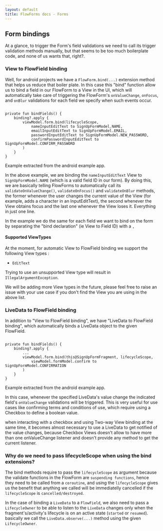 ```yaml
---
layout: default
title: FlowForms docs - Forms
---
```


## Form bindings

At a glance, to trigger the Form's field validations we need to call its trigger validation methods manually, but that seems to be too much boilerplate code, and none of us wants that, right?. 

### View to FlowField binding 

Well, for android projects we have a `FlowForm.bind(...)` extension method that helps us reduce that boiler plate. In this case this "bind" function allow us to bind a field in our FlowForm to a View in the UI, which will automatically take care of triggering the FlowForm's `onValueChange`, `onFocus`, and `onBlur` validations for each field we specify when such events occur.

<pre><code class="kotlin">
private fun bindFields() {
    binding?.apply {
        viewModel.form.bind(lifecycleScope,
            nameInputEditText to SignUpFormModel.NAME,
            emailInputEditText to SignUpFormModel.EMAIL,
            passwordInputEditText to SignUpFormModel.NEW_PASSWORD,
            confirmPasswordInputEditText to SignUpFormModel.CONFIRM_PASSWORD
        )
    }
}
</code></pre>
<p class="comment">Example extracted from the android example app.</p>

In the above example, we are binding the `nameInputEditText` View to `SignUpFormModel.NAME` (which is a valid field ID in our form). By doing this, we are basically telling FlowForms to automatically call its `validateOnValueChange()`, `validateOnFocus()` and `validateOnBlur` methods, the former whenever the user changes the current value of the View (for example, adds a character in an InputEditText), the second whenever the View obtains focus and the last one whenever the View loses it. Everything in just one line.

In the example we do the same for each field we want to bind on the form by separating the "bind declaration" (ie View to Field ID) with a `,`

#### Supported ViewTypes 

At the moment, for automatic View to FlowField binding we support the following View types : 
 * `EditText`

Trying to use an unsupported View type will result in `IllegalArgumentException`.

<div class="rs-row comment"> <i class="comment-icon fa-solid fa-circle-info"></i> <div class="comment">We will be adding more View types in the future, please feel free to raise an issue with your use case if you don't find the View you are using in the above list.</div> </div>

### LiveData to FlowField binding 

In addition to "View to FlowField binding", we have "LiveData to FlowField binding", which automatically binds a LiveData object to the given FlowField.

<pre><code class="kotlin">
private fun bindFields() {
    binding?.apply {
        ...
        viewModel.form.bind(this@SignUpFormFragment, lifecycleScope,
            viewModel.formModel.confirm to SignUpFormModel.CONFIRMATION
        )
    }
}
</code></pre>
<p class="comment">Example extracted from the android example app.</p>

In this case, whenever the specified LiveData's value change the indicated field's `onValueChange` validations will be triggered. This is very useful for use cases like confirming terms and conditions of use, which require using a Checkbox to define a boolean value.

<div class="rs-row comment"> <i class="comment-icon fa-solid fa-circle-info"></i> <div class="comment">when interacting with a checkbox and using Two-way View binding at the same time, it becomes almost necessary to use a LiveData to get notified of the value changes, because Checkbox Views doesn't allow to have more than one onValueChange listener and doesn't provide any method to get the current listener.</div> </div>


### Why do we need to pass lifecycleScope when using the bind extensions?

The bind methods require to pass the `lifecycleScope` as argument because the validate functions in the FlowForm are `suspending functions`, hence they need to be called from a `coroutine`, and using the `lifecycleScope` gives us the benefit that anything we called will be immediatelly cancelled if the `lifecycleScope` is `cancelled/destroyed`. 

In the case of binding a `LiveData` to a `FlowField`, we also need to pass a `LifecycleOwner` to be able to listen to the `LiveData` changes only when the fragment's/activity's lifecycle is on an active state (`started` or `resumed`). basically we call the `LiveData.observe(...)` method using the given `LifecycleOwner`.

